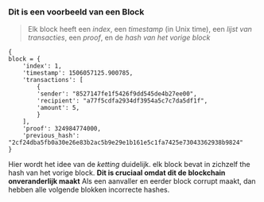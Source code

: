 ### Dit is een voorbeeld van een Block
> Elk block heeft een *index*, een *timestamp* (in Unix time), een *lijst van transacties*,
> een *proof*, en de *hash van het vorige block*

```
{
block = {
    'index': 1,
    'timestamp': 1506057125.900785,
    'transactions': [
        {
        'sender': "8527147fe1f5426f9dd545de4b27ee00",
        'recipient': "a77f5cdfa2934df3954a5c7c7da5df1f",
        'amount': 5,
        }
    ],
    'proof': 324984774000,
    'previous_hash': "2cf24dba5fb0a30e26e83b2ac5b9e29e1b161e5c1fa7425e73043362938b9824"
}
```

Hier wordt het idee van de *ketting* duidelijk. elk block bevat in zichzelf the hash van het vorige block.
**Dit is cruciaal omdat dit de blockchain onveranderlijk maakt**
Als een aanvaller en eerder block corrupt maakt, dan hebben alle volgende blokken incorrecte hashes.